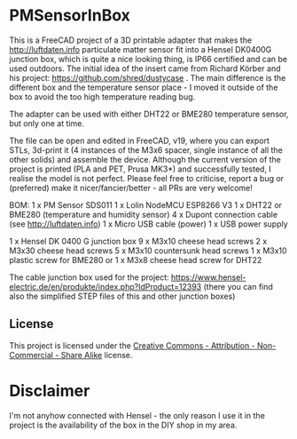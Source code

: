# PMSensorInBox

This is a FreeCAD project of a 3D printable adapter that makes the http://luftdaten.info particulate matter sensor fit into a Hensel DK0400G junction box, which is quite a nice looking thing, is IP66 certified and can be used outdoors.
The initial idea of the insert came from Richard Körber and his project: https://github.com/shred/dustycase . The main difference is the different box  and the temperature sensor place - I moved it outside of the box to avoid the too high temperature reading bug.

The adapter can be used with either DHT22 or BME280 temperature sensor, but only one at time.

The file can be open and edited in FreeCAD, v19, where you can export STLs, 3d-print it (4 instances of the M3x6 spacer, single instance of all the other solids) and assemble the device.
Although the current version of the project is printed (PLA and PET, Prusa MK3*) and successfully tested, I realise the model is not perfect. Please feel free to criticise, report a bug or (preferred) make it nicer/fancier/better - all PRs are very welcome!

BOM:
1 x PM Sensor SDS011
1 x Lolin NodeMCU ESP8266 V3
1 x DHT22 or BME280  (temperature and humidity sensor)
4 x Dupont connection cable (see http://luftdaten.info)
1 x Micro USB cable (power)
1 x USB power supply

1 x Hensel DK 0400 G junction box
9 x M3x10 cheese head screws
2 x M3x30 cheese head screws
5 x M3x10 countersunk head screws
1 x M3x10 plastic screw for BME280 or 1 x M3x8 cheese head screw for DHT22

The cable junction box used for the project: https://www.hensel-electric.de/en/produkte/index.php?IdProduct=12393
(there you can find also the simplified STEP files of this and other junction boxes)


## License

This project is licensed under the [Creative Commons - Attribution - Non-Commercial - Share Alike](http://creativecommons.org/licenses/by-nc-sa/3.0/) license.

# Disclaimer

I'm not anyhow connected with Hensel - the only reason I use it in the project is the availability of the box in the DIY shop in my area.